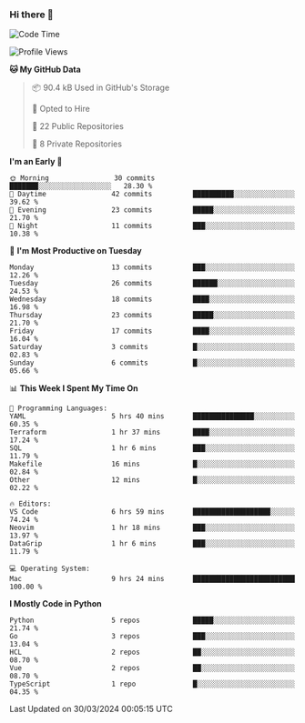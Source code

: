 ### Hi there 👋
<!--![visitors](https://visitor-badge.glitch.me/badge?page_id=d0zingcat)-->
<!--
**d0zingcat/d0zingcat** is a ✨ _special_ ✨ repository because its `README.md` (this file) appears on your GitHub profile.

Here are some ideas to get you started:

- 🔭 I’m currently working on ...
- 🌱 I’m currently learning ...
- 👯 I’m looking to collaborate on ...
- 🤔 I’m looking for help with ...
- 💬 Ask me about ...
- 📫 How to reach me: ...
- 😄 Pronouns: ...
- ⚡ Fun fact: ...
-->
<!--START_SECTION:waka-->
![Code Time](http://img.shields.io/badge/Code%20Time-3%2C429%20hrs%2012%20mins-blue)

![Profile Views](http://img.shields.io/badge/Profile%20Views-0-blue)

**🐱 My GitHub Data** 

> 📦 90.4 kB Used in GitHub's Storage 
 > 
> 💼 Opted to Hire
 > 
> 📜 22 Public Repositories 
 > 
> 🔑 8 Private Repositories 
 > 
**I'm an Early 🐤** 

```text
🌞 Morning                30 commits          ███████░░░░░░░░░░░░░░░░░░   28.30 % 
🌆 Daytime                42 commits          ██████████░░░░░░░░░░░░░░░   39.62 % 
🌃 Evening                23 commits          █████░░░░░░░░░░░░░░░░░░░░   21.70 % 
🌙 Night                  11 commits          ███░░░░░░░░░░░░░░░░░░░░░░   10.38 % 
```
📅 **I'm Most Productive on Tuesday** 

```text
Monday                   13 commits          ███░░░░░░░░░░░░░░░░░░░░░░   12.26 % 
Tuesday                  26 commits          ██████░░░░░░░░░░░░░░░░░░░   24.53 % 
Wednesday                18 commits          ████░░░░░░░░░░░░░░░░░░░░░   16.98 % 
Thursday                 23 commits          █████░░░░░░░░░░░░░░░░░░░░   21.70 % 
Friday                   17 commits          ████░░░░░░░░░░░░░░░░░░░░░   16.04 % 
Saturday                 3 commits           █░░░░░░░░░░░░░░░░░░░░░░░░   02.83 % 
Sunday                   6 commits           █░░░░░░░░░░░░░░░░░░░░░░░░   05.66 % 
```


📊 **This Week I Spent My Time On** 

```text
💬 Programming Languages: 
YAML                     5 hrs 40 mins       ███████████████░░░░░░░░░░   60.35 % 
Terraform                1 hr 37 mins        ████░░░░░░░░░░░░░░░░░░░░░   17.24 % 
SQL                      1 hr 6 mins         ███░░░░░░░░░░░░░░░░░░░░░░   11.79 % 
Makefile                 16 mins             █░░░░░░░░░░░░░░░░░░░░░░░░   02.84 % 
Other                    12 mins             █░░░░░░░░░░░░░░░░░░░░░░░░   02.22 % 

🔥 Editors: 
VS Code                  6 hrs 59 mins       ███████████████████░░░░░░   74.24 % 
Neovim                   1 hr 18 mins        ███░░░░░░░░░░░░░░░░░░░░░░   13.97 % 
DataGrip                 1 hr 6 mins         ███░░░░░░░░░░░░░░░░░░░░░░   11.79 % 

💻 Operating System: 
Mac                      9 hrs 24 mins       █████████████████████████   100.00 % 
```

**I Mostly Code in Python** 

```text
Python                   5 repos             █████░░░░░░░░░░░░░░░░░░░░   21.74 % 
Go                       3 repos             ███░░░░░░░░░░░░░░░░░░░░░░   13.04 % 
HCL                      2 repos             ██░░░░░░░░░░░░░░░░░░░░░░░   08.70 % 
Vue                      2 repos             ██░░░░░░░░░░░░░░░░░░░░░░░   08.70 % 
TypeScript               1 repo              █░░░░░░░░░░░░░░░░░░░░░░░░   04.35 % 
```




 Last Updated on 30/03/2024 00:05:15 UTC
<!--END_SECTION:waka-->

